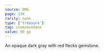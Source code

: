 ```yaml
---
source: DMG
page: 134
rarity: none
type: ['treasure']
tag: item/mundane
value: 50 gp
---
```


An opaque dark gray with red flecks gemstone.

